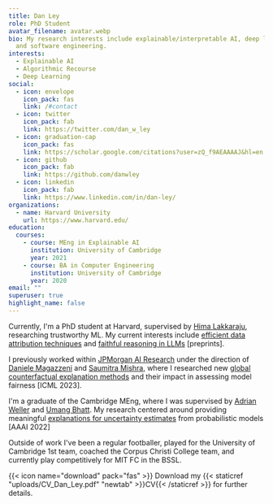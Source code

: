 ```yaml
---
title: Dan Ley
role: PhD Student
avatar_filename: avatar.webp
bio: My research interests include explainable/interpretable AI, deep learning
  and software engineering.
interests:
  - Explainable AI
  - Algorithmic Recourse
  - Deep Learning
social:
  - icon: envelope
    icon_pack: fas
    link: /#contact
  - icon: twitter
    icon_pack: fab
    link: https://twitter.com/dan_w_ley
  - icon: graduation-cap
    icon_pack: fas
    link: https://scholar.google.com/citations?user=zQ_f9AEAAAAJ&hl=en
  - icon: github
    icon_pack: fab
    link: https://github.com/danwley
  - icon: linkedin
    icon_pack: fab
    link: https://www.linkedin.com/in/dan-ley/
organizations:
  - name: Harvard University
    url: https://www.harvard.edu/
education:
  courses:
    - course: MEng in Explainable AI
      institution: University of Cambridge
      year: 2021
    - course: BA in Computer Engineering
      institution: University of Cambridge
      year: 2020
email: ""
superuser: true
highlight_name: false
---
```

Currently, I'm a PhD student at Harvard, supervised by [Hima Lakkaraju](https://himalakkaraju.github.io/), researching trustworthy ML. My current interests include [efficient data attribution techniques](https://arxiv.org/abs/2410.09940) and [faithful reasoning in LLMs](https://arxiv.org/abs/2406.10625) [preprints].

I previously worked within [JPMorgan AI Research](https://www.jpmorgan.com/technology/artificial-intelligence) under the direction of [Daniele Magazzeni](https://nms.kcl.ac.uk/daniele.magazzeni/) and [Saumitra Mishra](https://scholar.google.co.uk/citations?user=On6E6ogAAAAJ&hl=en), where I researched new [global counterfactual explanation methods](https://dl.acm.org/doi/10.5555/3618408.3619205) and their impact in assessing model fairness [ICML 2023].

I'm a graduate of the Cambridge MEng, where I was supervised by [Adrian Weller](http://mlg.eng.cam.ac.uk/adrian/) and [Umang Bhatt](https://umangsbhatt.github.io/). My research centered around providing meaningful [explanations for uncertainty estimates](https://ojs.aaai.org/index.php/AAAI/article/view/20702) from probabilistic models [AAAI 2022]

Outside of work I've been a regular footballer, played for the University of Cambridge 1st team, coached the Corpus Christi College team, and currently play competitively for MIT FC in the BSSL.

{{< icon name="download" pack="fas" >}} Download my {{< staticref "uploads/CV_Dan_Ley.pdf" "newtab" >}}CV{{< /staticref >}} for further details.
